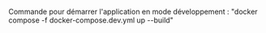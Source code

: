 Commande pour démarrer l'application en mode développement :
"docker compose -f docker-compose.dev.yml up --build"
